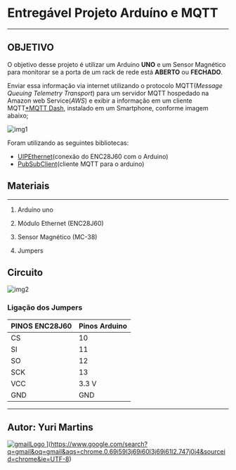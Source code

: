 # Entregável Projeto Arduíno e MQTT
---
## OBJETIVO


O objetivo desse projeto é utilizar um Arduino **UNO** e um Sensor Magnético para monitorar se a porta de um rack de rede está **ABERTO** ou **FECHADO**.

Enviar essa informação via internet utilizando o protocolo MQTT(*Message Queuing Telemetry Transport*) para um servidor MQTT hospedado na Amazon web Service(*AWS*) e exibir a informação em um cliente MQTT[*MQTT Dash](https://play.google.com/store/apps/details?id=net.routix.mqttdash&hl=pt_BR&gl=US), instalado em um Smartphone, conforme imagem abaixo;

![img1](https://user-images.githubusercontent.com/61972825/106648875-9fb2c300-656f-11eb-8c33-3fe701f12e50.jpg)

Foram utilizando as seguintes bibliotecas: 

* [UIPEthernet](https://github.com/UIPEthernet/UIPEthernet)(conexão do ENC28J60 com o Arduino)
* [PubSubClient](https://github.com/knolleary/pubsubclient)(cliente MQTT para o arduino)  

## Materiais 
---

1. Arduíno uno  

2. Módulo Ethernet (ENC28J60)  

3. Sensor Magnético (MC-38)  

4. Jumpers  

## Circuito

![img2](https://user-images.githubusercontent.com/61972825/106652453-3ed9b980-6574-11eb-8ae9-f11237977850.jpg)

### Ligação dos Jumpers 

| PINOS ENC28J60 | Pinos Arduino |
| -------------- |:------------- | 
| 	CS       | 	10    	 | 
|	SI       |     	11	 |   
| 	SO       | 	12       |    
|      SCK	 | 	13	 |
|      VCC	 |     3.3 V	 |
|      GND	 |	GND    	 |
---

## Autor: Yuri Martins

[![gmailLogo](https://user-images.githubusercontent.com/61972825/106656703-cb3aab00-6579-11eb-9193-83d099d4e68a.jpg)
](https://user-images.githubusercontent.com/61972825/106656084-f7096100-6578-11eb-8fcc-06c1c17311ad.jpg)](https://www.google.com/search?q=gmail&oq=gmail&aqs=chrome.0.69i59l3j69i60l3j69i61l2.747j0j4&sourceid=chrome&ie=UTF-8)
